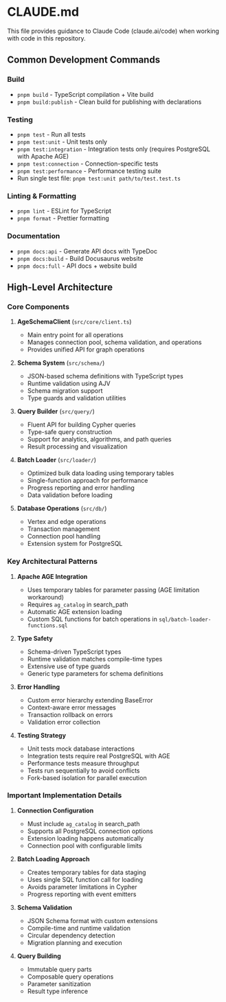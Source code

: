 # CLAUDE.md

This file provides guidance to Claude Code (claude.ai/code) when working with code in this repository.

## Common Development Commands

### Build
- `pnpm build` - TypeScript compilation + Vite build
- `pnpm build:publish` - Clean build for publishing with declarations

### Testing
- `pnpm test` - Run all tests
- `pnpm test:unit` - Unit tests only
- `pnpm test:integration` - Integration tests only (requires PostgreSQL with Apache AGE)
- `pnpm test:connection` - Connection-specific tests
- `pnpm test:performance` - Performance testing suite
- Run single test file: `pnpm test:unit path/to/test.test.ts`

### Linting & Formatting
- `pnpm lint` - ESLint for TypeScript
- `pnpm format` - Prettier formatting

### Documentation
- `pnpm docs:api` - Generate API docs with TypeDoc
- `pnpm docs:build` - Build Docusaurus website
- `pnpm docs:full` - API docs + website build

## High-Level Architecture

### Core Components

1. **AgeSchemaClient** (`src/core/client.ts`)
   - Main entry point for all operations
   - Manages connection pool, schema validation, and operations
   - Provides unified API for graph operations

2. **Schema System** (`src/schema/`)
   - JSON-based schema definitions with TypeScript types
   - Runtime validation using AJV
   - Schema migration support
   - Type guards and validation utilities

3. **Query Builder** (`src/query/`)
   - Fluent API for building Cypher queries
   - Type-safe query construction
   - Support for analytics, algorithms, and path queries
   - Result processing and visualization

4. **Batch Loader** (`src/loader/`)
   - Optimized bulk data loading using temporary tables
   - Single-function approach for performance
   - Progress reporting and error handling
   - Data validation before loading

5. **Database Operations** (`src/db/`)
   - Vertex and edge operations
   - Transaction management
   - Connection pool handling
   - Extension system for PostgreSQL

### Key Architectural Patterns

1. **Apache AGE Integration**
   - Uses temporary tables for parameter passing (AGE limitation workaround)
   - Requires `ag_catalog` in search_path
   - Automatic AGE extension loading
   - Custom SQL functions for batch operations in `sql/batch-loader-functions.sql`

2. **Type Safety**
   - Schema-driven TypeScript types
   - Runtime validation matches compile-time types
   - Extensive use of type guards
   - Generic type parameters for schema definitions

3. **Error Handling**
   - Custom error hierarchy extending BaseError
   - Context-aware error messages
   - Transaction rollback on errors
   - Validation error collection

4. **Testing Strategy**
   - Unit tests mock database interactions
   - Integration tests require real PostgreSQL with AGE
   - Performance tests measure throughput
   - Tests run sequentially to avoid conflicts
   - Fork-based isolation for parallel execution

### Important Implementation Details

1. **Connection Configuration**
   - Must include `ag_catalog` in search_path
   - Supports all PostgreSQL connection options
   - Extension loading happens automatically
   - Connection pool with configurable limits

2. **Batch Loading Approach**
   - Creates temporary tables for data staging
   - Uses single SQL function call for loading
   - Avoids parameter limitations in Cypher
   - Progress reporting with event emitters

3. **Schema Validation**
   - JSON Schema format with custom extensions
   - Compile-time and runtime validation
   - Circular dependency detection
   - Migration planning and execution

4. **Query Building**
   - Immutable query parts
   - Composable query operations
   - Parameter sanitization
   - Result type inference